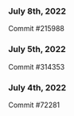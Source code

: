 ### July 8th, 2022

Commit #215988

### July 5th, 2022

Commit #314353


### July 4th, 2022

Commit #72281
